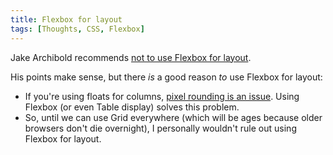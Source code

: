 ```yaml
---
title: Flexbox for layout
tags: [Thoughts, CSS, Flexbox]
---
```


Jake Archibold recommends [not to use Flexbox for layout](https://jakearchibald.com/2014/dont-use-flexbox-for-page-layout/).

His points make sense, but there _is_ a good reason _to_ use Flexbox for layout:

* If you're using floats for columns, [pixel rounding is an issue](https://www.sitepoint.com/a-tale-of-css-and-sass-precision). Using Flexbox (or even Table display) solves this problem.
* So, until we can use Grid everywhere (which will be ages because older browsers don't die overnight), I personally wouldn't rule out using Flexbox for layout.

